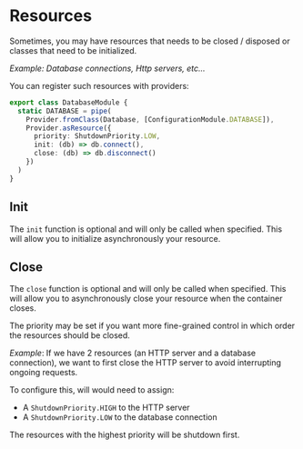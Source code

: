 # Resources

Sometimes, you may have resources that needs to be closed / disposed or classes that need to be initialized.

*Example: Database connections, Http servers, etc...*

You can register such resources with providers:

```ts
export class DatabaseModule {
  static DATABASE = pipe(
    Provider.fromClass(Database, [ConfigurationModule.DATABASE]),
    Provider.asResource({
      priority: ShutdownPriority.LOW,
      init: (db) => db.connect(),
      close: (db) => db.disconnect()
    })
  )
}
```

## Init

The `init` function is optional and will only be called when specified.
This will allow you to initialize asynchronously your resource.

## Close

The `close` function is optional and will only be called when specified.
This will allow you to asynchronously close your resource when the container closes.

The priority may be set if you want more fine-grained control in which order the resources should be closed.

*Example*: If we have 2 resources (an HTTP server and a database connection), we want to first close the HTTP server to avoid interrupting ongoing requests.

To configure this, will would need to assign:

- A `ShutdownPriority.HIGH` to the HTTP server
- A `ShutdownPriority.LOW` to the database connection

The resources with the highest priority will be shutdown first.
